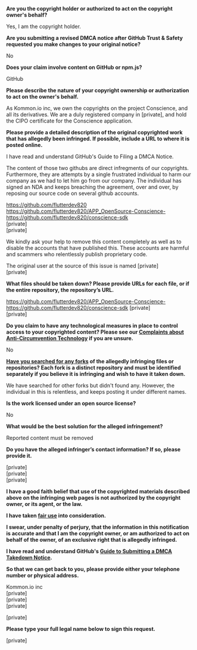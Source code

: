 **Are you the copyright holder or authorized to act on the copyright owner's behalf?**

Yes, I am the copyright holder.

**Are you submitting a revised DMCA notice after GitHub Trust & Safety requested you make changes to your original notice?**

No

**Does your claim involve content on GitHub or npm.js?**

GitHub

**Please describe the nature of your copyright ownership or authorization to act on the owner's behalf.**

As Kommon.io inc, we own the copyrights on the project Conscience, and all its derivatives. We are a duly registered company in [private], and hold the CIPO certificate for the Conscience application.

**Please provide a detailed description of the original copyrighted work that has allegedly been infringed. If possible, include a URL to where it is posted online.**

I have read and understand GitHub's Guide to Filing a DMCA Notice.

The content of those two githubs are direct infregments of our copyrights. Furthermore, they are attempts by a single frustrated individual to harm our company as we had to let him go from our company. The individual has signed an NDA and keeps breaching the agreement, over and over, by reposing our source code on several github accounts.

https://github.com/flutterdev820  
https://github.com/flutterdev820/APP_OpenSource-Conscience-  
https://github.com/flutterdev820/conscience-sdk  
[private]  
[private]  

We kindly ask your help to remove this content completely as well as to disable the accounts that have published this. These accounts are harmful and scammers who relentlessly publish proprietary code.

The original user at the source of this issue is named [private]  
[private]  

**What files should be taken down? Please provide URLs for each file, or if the entire repository, the repository’s URL.**

https://github.com/flutterdev820/APP_OpenSource-Conscience-  
https://github.com/flutterdev820/conscience-sdk
[private]  
[private]  

**Do you claim to have any technological measures in place to control access to your copyrighted content? Please see our <a href="https://docs.github.com/articles/guide-to-submitting-a-dmca-takedown-notice#complaints-about-anti-circumvention-technology">Complaints about Anti-Circumvention Technology</a> if you are unsure.**

No

**<a href="https://docs.github.com/articles/dmca-takedown-policy#b-what-about-forks-or-whats-a-fork">Have you searched for any forks</a> of the allegedly infringing files or repositories? Each fork is a distinct repository and must be identified separately if you believe it is infringing and wish to have it taken down.**

We have searched for other forks but didn't found any. However, the individual in this is relentless, and keeps posting it under different names.

**Is the work licensed under an open source license?**

No

**What would be the best solution for the alleged infringement?**

Reported content must be removed

**Do you have the alleged infringer’s contact information? If so, please provide it.**

[private]  
[private]  
[private]  

**I have a good faith belief that use of the copyrighted materials described above on the infringing web pages is not authorized by the copyright owner, or its agent, or the law.**

**I have taken <a href="https://www.lumendatabase.org/topics/22">fair use</a> into consideration.**

**I swear, under penalty of perjury, that the information in this notification is accurate and that I am the copyright owner, or am authorized to act on behalf of the owner, of an exclusive right that is allegedly infringed.**

**I have read and understand GitHub's <a href="https://docs.github.com/articles/guide-to-submitting-a-dmca-takedown-notice/">Guide to Submitting a DMCA Takedown Notice</a>.**

**So that we can get back to you, please provide either your telephone number or physical address.**

Kommon.io inc  
[private]  
[private]  
[private]  

[private]  

**Please type your full legal name below to sign this request.**

[private]  
